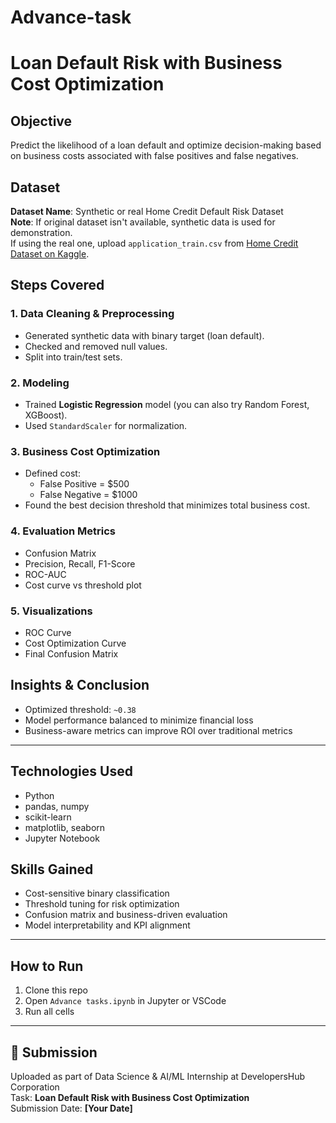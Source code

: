 # Advance-task
# Loan Default Risk with Business Cost Optimization

##  Objective
Predict the likelihood of a loan default and optimize decision-making based on business costs associated with false positives and false negatives.

##  Dataset
**Dataset Name**: Synthetic or real Home Credit Default Risk Dataset  
**Note**: If original dataset isn't available, synthetic data is used for demonstration.  
If using the real one, upload `application_train.csv` from [Home Credit Dataset on Kaggle](https://www.kaggle.com/competitions/home-credit-default-risk/data).

##  Steps Covered

### 1. Data Cleaning & Preprocessing
- Generated synthetic data with binary target (loan default).
- Checked and removed null values.
- Split into train/test sets.

### 2. Modeling
- Trained **Logistic Regression** model (you can also try Random Forest, XGBoost).
- Used `StandardScaler` for normalization.

### 3. Business Cost Optimization
- Defined cost:
  - False Positive = \$500
  - False Negative = \$1000
- Found the best decision threshold that minimizes total business cost.

### 4. Evaluation Metrics
- Confusion Matrix
- Precision, Recall, F1-Score
- ROC-AUC
- Cost curve vs threshold plot

### 5. Visualizations
- ROC Curve
- Cost Optimization Curve
- Final Confusion Matrix

##  Insights & Conclusion
- Optimized threshold: `~0.38`
- Model performance balanced to minimize financial loss
- Business-aware metrics can improve ROI over traditional metrics

---

##  Technologies Used
- Python
- pandas, numpy
- scikit-learn
- matplotlib, seaborn
- Jupyter Notebook

## Skills Gained
- Cost-sensitive binary classification  
- Threshold tuning for risk optimization  
- Confusion matrix and business-driven evaluation  
- Model interpretability and KPI alignment

---

##  How to Run
1. Clone this repo
2. Open `Advance tasks.ipynb` in Jupyter or VSCode
3. Run all cells

---

## 🔗 Submission
Uploaded as part of Data Science & AI/ML Internship at DevelopersHub Corporation  
Task: **Loan Default Risk with Business Cost Optimization**  
Submission Date: **[Your Date]**

